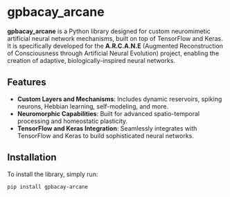 # gpbacay_arcane

**gpbacay_arcane** is a Python library designed for custom neuromimetic artificial neural network mechanisms, built on top of TensorFlow and Keras. It is specifically developed for the **A.R.C.A.N.E** (Augmented Reconstruction of Consciousness through Artificial Neural Evolution) project, enabling the creation of adaptive, biologically-inspired neural networks.

## Features

- **Custom Layers and Mechanisms**: Includes dynamic reservoirs, spiking neurons, Hebbian learning, self-modeling, and more.
- **Neuromorphic Capabilities**: Built for advanced spatio-temporal processing and homeostatic plasticity.
- **TensorFlow and Keras Integration**: Seamlessly integrates with TensorFlow and Keras to build sophisticated neural networks.

## Installation

To install the library, simply run:

```bash
pip install gpbacay-arcane
